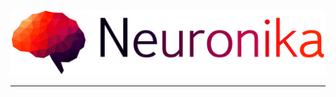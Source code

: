 <p align="center">
  <img width="750" src="./misc/neuronika_logo.png" alt="Neuronika Logo" />
</p>

<hr/>
